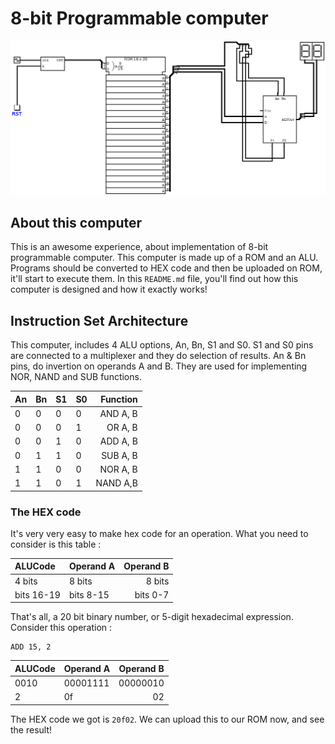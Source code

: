 # 8-bit Programmable computer
![Finished Circuit](./Computer.png)

## About this computer

This is an awesome experience, about implementation of 8-bit programmable computer. This computer is made up of a ROM and an ALU. Programs should be converted to HEX code and then be uploaded on ROM, it'll start to execute them. In this `README.md` file, you'll find out how this computer is designed and how it exactly works!

## Instruction Set Architecture

This computer, includes 4 ALU options, An, Bn, S1 and S0. S1 and S0 pins are connected to a multiplexer and they do selection of results. An & Bn pins, do invertion on operands A and B. They are used for implementing NOR, NAND and SUB functions. 

| An | Bn | S1 | S0 | Function |
|:---| ---| ---| ---| --------:|
| 0  | 0  | 0  | 0  | AND A, B |
| 0  | 0  | 0  | 1  | OR A, B  |
| 0  | 0  | 1  | 0  | ADD A, B |
| 0  | 1  | 1  | 0  | SUB A, B |
| 1  | 1  | 0  | 0  | NOR A, B |
| 1  | 1  | 0  | 1  | NAND A,B |

### The HEX code
It's very very easy to make hex code for an operation. What you need to consider is this table :

| ALUCode | Operand A | Operand B |
|:------- | --------- | ---------:|
| 4 bits  | 8 bits    | 8 bits    |
| bits 16-19 | bits 8-15 | bits 0-7  |

That's all, a 20 bit binary number, or 5-digit hexadecimal expression. Consider this operation :

```
ADD 15, 2
```
| ALUCode | Operand A | Operand B |
|:------- | --------- | ---------:|
| 0010 | 00001111 | 00000010 |
| 2    | 0f       | 02       |

The HEX code we got is `20f02`. We can upload this to our ROM now, and see the result!
